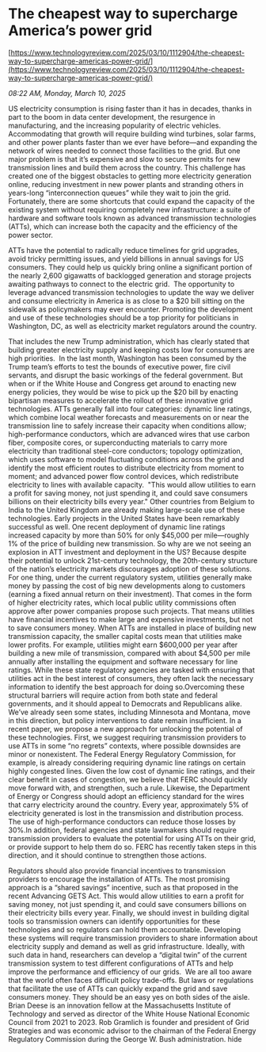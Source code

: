 # The cheapest way to supercharge America’s power grid

[https://www.technologyreview.com/2025/03/10/1112904/the-cheapest-way-to-supercharge-americas-power-grid/](https://www.technologyreview.com/2025/03/10/1112904/the-cheapest-way-to-supercharge-americas-power-grid/)

*08:22 AM, Monday, March 10, 2025*

US electricity consumption is rising faster than it has in decades, thanks in part to the boom in data center development, the resurgence in manufacturing, and the increasing popularity of electric vehicles.  Accommodating that growth will require building wind turbines, solar farms, and other power plants faster than we ever have before—and expanding the network of wires needed to connect those facilities to the grid.  But one major problem is that it’s expensive and slow to secure permits for new transmission lines and build them across the country. This challenge has created one of the biggest obstacles to getting more electricity generation online, reducing investment in new power plants and stranding others in years-long “interconnection queues” while they wait to join the grid. Fortunately, there are some shortcuts that could expand the capacity of the existing system without requiring completely new infrastructure: a suite of hardware and software tools known as advanced transmission technologies (ATTs), which can increase both the capacity and the efficiency of the power sector.

ATTs have the potential to radically reduce timelines for grid upgrades, avoid tricky permitting issues, and yield billions in annual savings for US consumers. They could help us quickly bring online a significant portion of the nearly 2,600 gigawatts of backlogged generation and storage projects awaiting pathways to connect to the electric grid.  The opportunity to leverage advanced transmission technologies to update the way we deliver and consume electricity in America is as close to a $20 bill sitting on the sidewalk as policymakers may ever encounter. Promoting the development and use of these technologies should be a top priority for politicians in Washington, DC, as well as electricity market regulators around the country.

That includes the new Trump administration, which has clearly stated that building greater electricity supply and keeping costs low for consumers are high priorities.  In the last month, Washington has been consumed by the Trump team’s efforts to test the bounds of executive power, fire civil servants, and disrupt the basic workings of the federal government. But when or if the White House and Congress get around to enacting new energy policies, they would be wise to pick up the $20 bill by enacting bipartisan measures to accelerate the rollout of these innovative grid technologies. ATTs generally fall into four categories: dynamic line ratings, which combine local weather forecasts and measurements on or near the transmission line to safely increase their capacity when conditions allow; high-performance conductors, which are advanced wires that use carbon fiber, composite cores, or superconducting materials to carry more electricity than traditional steel-core conductors; topology optimization, which uses software to model fluctuating conditions across the grid and identify the most efficient routes to distribute electricity from moment to moment; and advanced power flow control devices, which redistribute electricity to lines with available capacity.   "This would allow utilities to earn a profit for saving money, not just spending it, and could save consumers billions on their electricity bills every year."     Other countries from Belgium to India to the United Kingdom are already making large-scale use of these technologies. Early projects in the United States have been remarkably successful as well. One recent deployment of dynamic line ratings increased capacity by more than 50% for only $45,000 per mile—roughly 1% of the price of building new transmission. So why are we not seeing an explosion in ATT investment and deployment in the US? Because despite their potential to unlock 21st-century technology, the 20th-century structure of the nation’s electricity markets discourages adoption of these solutions.  For one thing, under the current regulatory system, utilities generally make money by passing the cost of big new developments along to customers (earning a fixed annual return on their investment). That comes in the form of higher electricity rates, which local public utility commissions often approve after power companies propose such projects. That means utilities have financial incentives to make large and expensive investments, but not to save consumers money. When ATTs are installed in place of building new transmission capacity, the smaller capital costs mean that utilities make lower profits. For example, utilities might earn $600,000 per year after building a new mile of transmission, compared with about $4,500 per mile annually after installing the equipment and software necessary for line ratings. While these state regulatory agencies are tasked with ensuring that utilities act in the best interest of consumers, they often lack the necessary information to identify the best approach for doing so.Overcoming these structural barriers will require action from both state and federal governments, and it should appeal to Democrats and Republicans alike. We’ve already seen some states, including Minnesota and Montana, move in this direction, but policy interventions to date remain insufficient. In a recent paper, we propose a new approach for unlocking the potential of these technologies. First, we suggest requiring transmission providers to use ATTs in some “no regrets” contexts, where possible downsides are minor or nonexistent. The Federal Energy Regulatory Commission, for example, is already considering requiring dynamic line ratings on certain highly congested lines. Given the low cost of dynamic line ratings, and their clear benefit in cases of congestion, we believe that FERC should quickly move forward with, and strengthen, such a rule. Likewise, the Department of Energy or Congress should adopt an efficiency standard for the wires that carry electricity around the country. Every year, approximately 5% of electricity generated is lost in the transmission and distribution process. The use of high-performance conductors can reduce those losses by 30%.In addition, federal agencies and state lawmakers should require transmission providers to evaluate the potential for using ATTs on their grid, or provide support to help them do so. FERC has recently taken steps in this direction, and it should continue to strengthen those actions.

Regulators should also provide financial incentives to transmission providers to encourage the installation of ATTs. The most promising approach is a “shared savings” incentive, such as that proposed in the recent Advancing GETS Act. This would allow utilities to earn a profit for saving money, not just spending it, and could save consumers billions on their electricity bills every year. Finally, we should invest in building digital tools so transmission owners can identify opportunities for these technologies and so regulators can hold them accountable. Developing these systems will require transmission providers to share information about electricity supply and demand as well as grid infrastructure. Ideally, with such data in hand, researchers can develop a “digital twin” of the current transmission system to test different configurations of ATTs and help improve the performance and efficiency of our grids.  We are all too aware that the world often faces difficult policy trade-offs. But laws or regulations that facilitate the use of ATTs can quickly expand the grid and save consumers money. They should be an easy yes on both sides of the aisle. Brian Deese is an innovation fellow at the Massachusetts Institute of Technology and served as director of the White House National Economic Council from 2021 to 2023. Rob Gramlich is founder and president of Grid Strategies and was economic advisor to the chairman of the Federal Energy Regulatory Commission during the George W. Bush administration. hide

